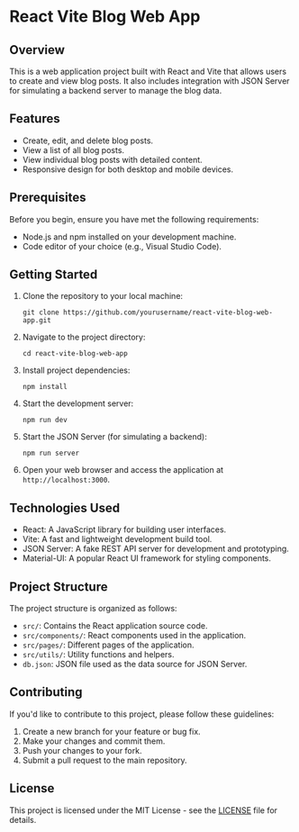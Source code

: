 
# React Vite Blog Web App

## Overview

This is a web application project built with React and Vite that allows users to create and view blog posts. It also includes integration with JSON Server for simulating a backend server to manage the blog data.

## Features

- Create, edit, and delete blog posts.
- View a list of all blog posts.
- View individual blog posts with detailed content.
- Responsive design for both desktop and mobile devices.

## Prerequisites

Before you begin, ensure you have met the following requirements:

- Node.js and npm installed on your development machine.
- Code editor of your choice (e.g., Visual Studio Code).

## Getting Started

1. Clone the repository to your local machine:

   ```
   git clone https://github.com/yourusername/react-vite-blog-web-app.git
   ```

2. Navigate to the project directory:

   ```
   cd react-vite-blog-web-app
   ```

3. Install project dependencies:

   ```
   npm install
   ```

4. Start the development server:

   ```
   npm run dev
   ```

5. Start the JSON Server (for simulating a backend):

   ```
   npm run server
   ```

6. Open your web browser and access the application at `http://localhost:3000`.

## Technologies Used

- React: A JavaScript library for building user interfaces.
- Vite: A fast and lightweight development build tool.
- JSON Server: A fake REST API server for development and prototyping.
- Material-UI: A popular React UI framework for styling components.

## Project Structure

The project structure is organized as follows:

- `src/`: Contains the React application source code.
- `src/components/`: React components used in the application.
- `src/pages/`: Different pages of the application.
- `src/utils/`: Utility functions and helpers.
- `db.json`: JSON file used as the data source for JSON Server.

## Contributing

If you'd like to contribute to this project, please follow these guidelines:

1. Create a new branch for your feature or bug fix.
2. Make your changes and commit them.
3. Push your changes to your fork.
4. Submit a pull request to the main repository.

## License

This project is licensed under the MIT License - see the [LICENSE](LICENSE) file for details.

